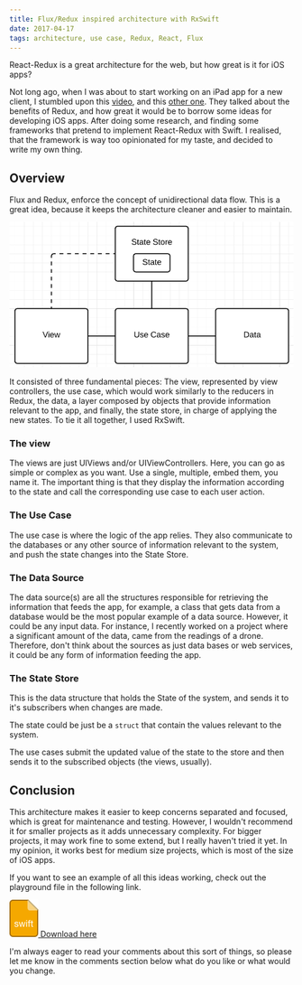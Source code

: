 ```yaml
---
title: Flux/Redux inspired architecture with RxSwift
date: 2017-04-17
tags: architecture, use case, Redux, React, Flux
---
```

React-Redux is a great architecture for the web, but how great is it for iOS apps?
<!-- more -->

Not long ago, when I was about to start working on an iPad app for a new client, I stumbled upon this [video](https://www.youtube.com/watch?v=Oau4JjJP3nA), and this [other one](https://news.realm.io/news/benji-encz-unidirectional-data-flow-swift/). They talked about the benefits of Redux, and how great it would be to borrow some ideas for developing iOS apps. After doing some research, and finding some frameworks that pretend to implement React-Redux with Swift. I realised, that the framework is way too opinionated for my taste, and decided to write my own thing.

## Overview

Flux and Redux, enforce the concept of unidirectional data flow. This is a great idea, because it keeps the architecture cleaner and easier to maintain.

![](/images/redux-inspired-architecture-for-ios.png)

It consisted of three fundamental pieces: The view, represented by view controllers, the use case, which would work similarly to the reducers in Redux, the data, a layer composed by objects that provide information relevant to the app, and finally, the state store, in charge of applying the new states. To tie it all together, I used RxSwift.

### The view

The views are just UIViews and/or UIViewControllers. Here, you can go as simple or complex as you want. Use a single, multiple, embed them, you name it. The important thing is that they display the information according to the state and call the corresponding use case to each user action.

### The Use Case

The use case is where the logic of the app relies. They also communicate to the databases or any other source of information relevant to the system, and push the state changes into the State Store.

### The Data Source

The data source(s) are all the structures responsible for retrieving the information that feeds the app, for example, a class that gets data from a database would be the most popular example of a data source. However, it could be any input data. For instance, I recently worked on a project where a significant amount of the data, came from the readings of a drone. Therefore, don't think about the sources as just data bases or web services, it could be any form of information feeding the app.

### The State Store

This is the data structure that holds the State of the system, and sends it to it's subscribers when changes are made.

The state could be just be a `struct` that contain the values relevant to the system.

The use cases submit the updated value of the state to the store and then sends it to the subscribed objects (the views, usually).

## Conclusion

This architecture makes it easier to keep concerns separated and focused, which is great for maintenance and testing. However, I wouldn't recommend it for smaller projects as it adds unnecessary complexity. For bigger projects, it may work fine to some extend, but I really haven't tried it yet. In my opinion, it works best for medium size projects, which is most of the size of iOS apps.

If you want to see an example of all this ideas working, check out the playground file in the following link.

[![attached swift file](/images/swift-file-icon.png) Download here](https://github.com/oscarvgg/redux-inspired-architecture-ios)

I'm always eager to read your comments about this sort of things, so please let me know in the comments section below what do you like or what would you change.